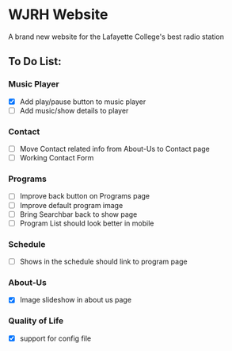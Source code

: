 # WJRH Website

A brand new website for the Lafayette College's best radio station

## To Do List:
### Music Player

- [x] Add play/pause button to music player
- [ ] Add music/show details to player

### Contact

- [ ] Move Contact related info from About-Us to Contact page
- [ ] Working Contact Form

### Programs

- [ ] Improve back button on Programs page
- [ ] Improve default program image
- [ ] Bring Searchbar back to show page
- [ ] Program List should look better in mobile

### Schedule
- [ ] Shows in the schedule should link to program page

### About-Us
- [x] Image slideshow in about us page

### Quality of Life
- [x] support for config file
